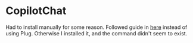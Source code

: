 # CopilotChat

Had to install manually for some reason. Followed guide in
[here](https://github.com/jellydn/CopilotChat.nvim) instead of using Plug.
Otherwise I installed it, and the command didn't seem to exist.
